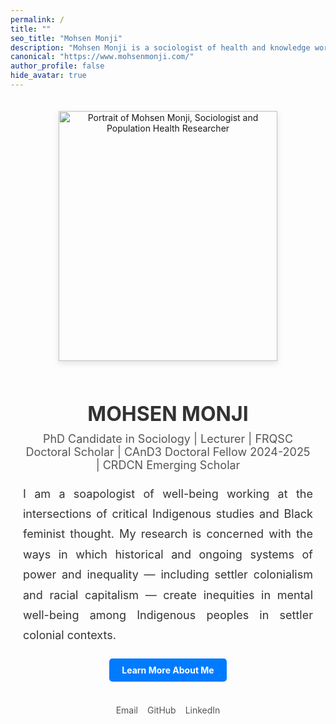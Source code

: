 ```yaml
---
permalink: /
title: ""
seo_title: "Mohsen Monji"
description: "Mohsen Monji is a sociologist of health and knowledge working at the intersections of critical Indigenous studies, Black feminist thought, and critical public health."
canonical: "https://www.mohsenmonji.com/"
author_profile: false
hide_avatar: true
---
```


<div style="text-align:center; margin-top:50px; max-width:800px; margin:auto; padding:20px;">

  <!-- Profile Image -->
  <div>
    <img src="images/mohsen-monji-profile.webp"
         alt="Portrait of Mohsen Monji, Sociologist and Population Health Researcher"
         style="width:350px; height:400px; object-fit:cover;
                box-shadow:0 4px 10px rgba(0,0,0,0.1); margin-bottom:20px;">
  </div>

  <!-- Name -->
  <h1 style="color:#333; font-size:32px; margin-bottom:10px;">MOHSEN MONJI</h1>

  <!-- Subtitle -->
  <p style="font-size:18px; margin-top:5px; color:#555;">
    PhD Candidate in Sociology | Lecturer | FRQSC Doctoral Scholar | CAnD3 Doctoral Fellow 2024-2025 | CRDCN Emerging Scholar
  </p>

  <!-- Description -->
  <p style="font-size:18px; color:#333; text-align:justify; line-height:1.8; margin:20px 0;">
    I am a soapologist of well-being working at the intersections of critical Indigenous studies and Black feminist thought. My research is concerned with the ways in which historical and ongoing systems of power and inequality — including settler colonialism and racial capitalism — create inequities in mental well-being among Indigenous peoples in settler colonial contexts.
  </p>

  <!-- Button -->
  <div style="margin-bottom:20px;">
    <a href="/about-me/"
       style="display:inline-block; padding:10px 20px; background-color:#007BFF;
              color:white; text-decoration:none; border-radius:5px; font-weight:bold;">
      Learn More About Me
    </a>
  </div>

  <!-- Social Media Links -->
  <div style="display:flex; justify-content:center; gap:15px; margin-bottom:20px; flex-wrap:wrap;">
    <div style="text-align:center;">
      <a href="mailto:mohsen.monji@concordia.ca" target="_blank" style="text-decoration:none;">
        <i class="fas fa-envelope" style="color:#D14836; font-size:30px;"></i><br>
        <span style="font-size:14px; color:#555;">Email</span>
      </a>
    </div>
    <div style="text-align:center;">
      <a href="https://github.com/Mohsnmonji" target="_blank" style="text-decoration:none;">
        <i class="fab fa-github" style="color:#333; font-size:30px;"></i><br>
        <span style="font-size:14px; color:#555;">GitHub</span>
      </a>
    </div>
    <div style="text-align:center;">
      <a href="https://www.linkedin.com/in/mohsen-monji-0a3a37269" target="_blank" style="text-decoration:none;">
        <i class="fab fa-linkedin" style="color:#0077B5; font-size:30px;"></i><br>
        <span style="font-size:14px; color:#555;">LinkedIn</span>
      </a>
    </div>
  
